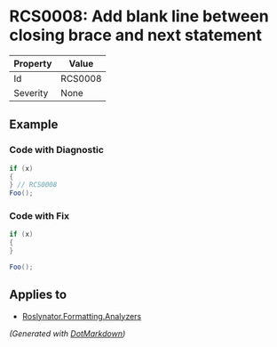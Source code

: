 # RCS0008: Add blank line between closing brace and next statement

| Property | Value   |
| -------- | ------- |
| Id       | RCS0008 |
| Severity | None    |

## Example

### Code with Diagnostic

```csharp
if (x)
{
} // RCS0008
Foo();
```

### Code with Fix

```csharp
if (x)
{
}

Foo();
```

## Applies to

* [Roslynator.Formatting.Analyzers](https://www.nuget.org/packages/Roslynator.Formatting.Analyzers)


*\(Generated with [DotMarkdown](http://github.com/JosefPihrt/DotMarkdown)\)*